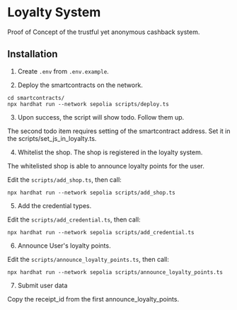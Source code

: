 # Loyalty System
Proof of Concept of the trustful yet anonymous cashback system.

## Installation

1. Create `.env` from `.env.example`.

2. Deploy the smartcontracts on the network.

```shell
cd smartcontracts/
npx hardhat run --network sepolia scripts/deploy.ts
```

3. Upon success, the script will show todo. Follow them up.

The second todo item requires setting of the smartcontract address.
Set it in the scripts/set_js_in_loyalty.ts.

4. Whitelist the shop.
The shop is registered in the loyalty system.

The whitelisted shop is able to announce loyalty points for the user.

Edit the `scripts/add_shop.ts`, then call: 

```shell
npx hardhat run --network sepolia scripts/add_shop.ts
```

5. Add the credential types.

Edit the `scripts/add_credential.ts`, then call:

```shell
npx hardhat run --network sepolia scripts/add_credential.ts
```

6. Announce User's loyalty points.

Edit the `scripts/announce_loyalty_points.ts`, then call:

```shell
npx hardhat run --network sepolia scripts/announce_loyalty_points.ts
```

7. Submit user data

Copy the receipt_id from the first announce_loyalty_points.
